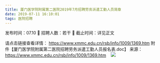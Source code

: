 ```yaml
---
title: 厦门医学院附属第二医院2019年7月招聘劳务派遣工勤人员简章
date: 2019-07-11 16:10:01
tags: 医院招聘
---
```

发布时间：07.10   🌟   招聘人数：若干   🌈   截止时间：详见正文
<!-- more -->
请点击链接查看详情：
https://www.xmmc.edu.cn/rsb/info/1009/1369.htm
附件【厦门医学院附属第二医院招聘劳务派遣工勤人员报名表.doc】
来源：
https://www.xmmc.edu.cn/rsb/info/1009/1369.htm
 
 ![](https://cdn.weiweiblog.cn/20181015134814.png)